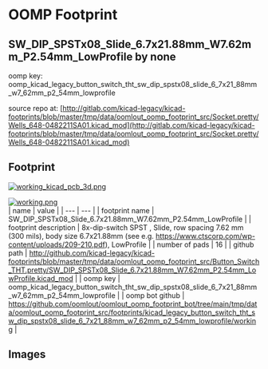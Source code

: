# OOMP Footprint  
## SW_DIP_SPSTx08_Slide_6.7x21.88mm_W7.62mm_P2.54mm_LowProfile  by none  
  
oomp key: oomp_kicad_legacy_button_switch_tht_sw_dip_spstx08_slide_6_7x21_88mm_w7_62mm_p2_54mm_lowprofile  
  
source repo at: [http://gitlab.com/kicad-legacy/kicad-footprints/blob/master/tmp/data/oomlout_oomp_footprint_src/Socket.pretty/Wells_648-0482211SA01.kicad_mod](http://gitlab.com/kicad-legacy/kicad-footprints/blob/master/tmp/data/oomlout_oomp_footprint_src/Socket.pretty/Wells_648-0482211SA01.kicad_mod)  
## Footprint  
  
[![working_kicad_pcb_3d.png](working_kicad_pcb_3d_600.png)](working_kicad_pcb_3d.png)  
  
[![working.png](working_600.png)](working.png)  
| name | value | 
| --- | --- | 
| footprint name | SW_DIP_SPSTx08_Slide_6.7x21.88mm_W7.62mm_P2.54mm_LowProfile | 
| footprint description | 8x-dip-switch SPST , Slide, row spacing 7.62 mm (300 mils), body size 6.7x21.88mm (see e.g. https://www.ctscorp.com/wp-content/uploads/209-210.pdf), LowProfile | 
| number of pads | 16 | 
| github path | http://github.com/kicad-legacy/kicad-footprints/blob/master/tmp/data/oomlout_oomp_footprint_src/Button_Switch_THT.pretty/SW_DIP_SPSTx08_Slide_6.7x21.88mm_W7.62mm_P2.54mm_LowProfile.kicad_mod | 
| oomp key | oomp_kicad_legacy_button_switch_tht_sw_dip_spstx08_slide_6_7x21_88mm_w7_62mm_p2_54mm_lowprofile | 
| oomp bot github | https://github.com/oomlout/oomlout_oomp_footprint_bot/tree/main/tmp/data/oomlout_oomp_footprint_src/footprints/kicad_legacy_button_switch_tht_sw_dip_spstx08_slide_6_7x21_88mm_w7_62mm_p2_54mm_lowprofile/working | 
## Images  

